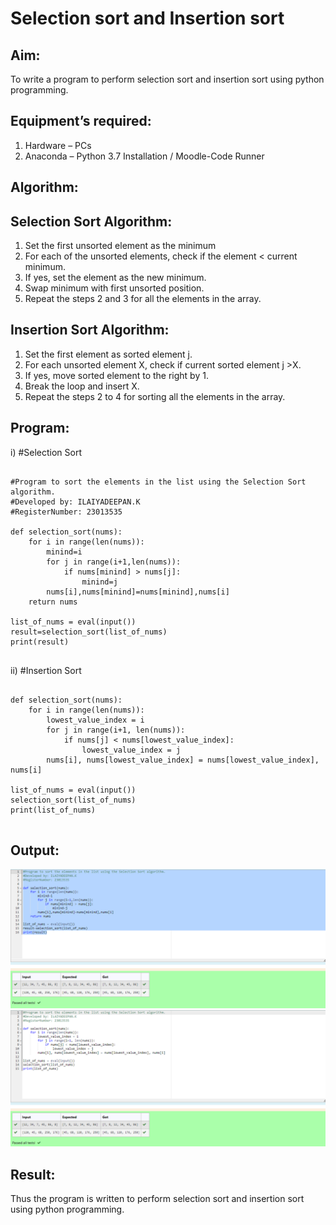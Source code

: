# Selection sort and Insertion sort
## Aim:
To write a program to perform selection sort and insertion sort using python programming.
## Equipment’s required:
1.	Hardware – PCs
2.	Anaconda – Python 3.7 Installation / Moodle-Code Runner
## Algorithm:
## Selection Sort Algorithm:
1.	Set the first unsorted element as the minimum
2.	For each of the unsorted elements, check if the element < current minimum.
3.	If yes, set the element as the new minimum.
4.	Swap minimum with first unsorted position.
5.	Repeat the steps 2 and 3 for all the elements in the array.
## Insertion Sort Algorithm:
1.	Set the first element as sorted element j.
2.	For each unsorted element X, check if current sorted element j >X.
3.	If yes, move sorted element to the right by 1.
4.	Break the loop and insert X.
5.	Repeat the steps 2 to 4 for sorting all the elements in the array.
## Program:
i)	#Selection Sort
```

#Program to sort the elements in the list using the Selection Sort algorithm.
#Developed by: ILAIYADEEPAN.K
#RegisterNumber: 23013535

def selection_sort(nums):
    for i in range(len(nums)):
        minind=i
        for j in range(i+1,len(nums)):
            if nums[minind] > nums[j]:
                minind=j
        nums[i],nums[minind]=nums[minind],nums[i]
    return nums
    
list_of_nums = eval(input())
result=selection_sort(list_of_nums)
print(result)


```
ii)	#Insertion Sort
```

def selection_sort(nums):
    for i in range(len(nums)):
        lowest_value_index = i
        for j in range(i+1, len(nums)):
            if nums[j] < nums[lowest_value_index]:
                lowest_value_index = j
        nums[i], nums[lowest_value_index] = nums[lowest_value_index], nums[i]

list_of_nums = eval(input())
selection_sort(list_of_nums)
print(list_of_nums)


```

## Output:
![output](/output1.png)
![output](/output2.png)

## Result:
Thus the program is written to perform selection sort and insertion sort using python programming.
